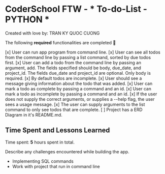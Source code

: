 # CoderSchool FTW - * To-do-List - PYTHON *

Created with love by: TRAN KY QUOC CUONG

The following **required** functionalities are completed 🎯

[x] User can run app program from command line.
[x] User can see all todos from the command line by passing a list command, sorted by due todos first.
[x] User can add a todo from the command line by passing an argument, add. The fields specified should be body, due_date, and project_id. The fields due_date and project_id are optional. Only body is required.
[x] By default todos are incomplete.
[x] User should see a message giving information about the todo that was added.
[x] User can mark a todo as complete by passing a command and an id.
[x] User can mark a todo as incomplete by passing a command and an id.
[x] If the user does not supply the correct arguments, or supplies a --help flag, the user sees a usage message.
[x] The user can supply arguments to the list command to only see todos that are complete.
[ ] Project has a ERD Diagram in it's README.md.

## Time Spent and Lessons Learned

Time spent: **5** hours spent in total.

Describe any challenges encountered while building the app.
* Implementing SQL commands
* Work with project that run in command line
